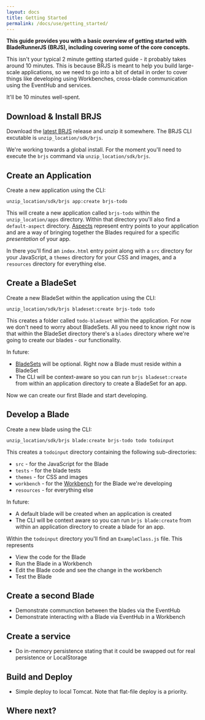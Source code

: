 ```yaml
---
layout: docs
title: Getting Started
permalink: /docs/use/getting_started/
---
```


<p><strong>This guide provides you with a basic overview of getting started with BladeRunnerJS (BRJS), including covering some of the core concepts.</strong></p>

This isn't your typical 2 minute getting started guide - it probably takes around 10 minutes. This is because BRJS is meant to help you build large-scale applications, so we need to go into a bit of detail in order to cover things like developing using Workbenches, cross-blade communication using the EventHub and services.

It'll be 10 minutes well-spent.

## Download & Install BRJS

Download the [latest BRJS](#TODO) release and unzip it somewhere. The BRJS CLI excutable is `unzip_location/sdk/brjs`.

<div class="alert alert-block">
	<p>
		We're working towards a global install. For the moment you'll need to execute the <code>brjs</code> command via <code>unzip_location/sdk/brjs</code>.
	</p>
</div>

## Create an Application

Create a new application using the CLI:

    unzip_location/sdk/brjs app:create brjs-todo

This will create a new application called `brjs-todo` within the `unzip_location/apps` directory. Within that directory you'll also find a `default-aspect` directory. [Aspects](/docs/concepts/aspects/) represent entry points to your application and are a way of bringing together the Blades required for a specific *presentation* of your app.

In there you'll find an `index.html` entry point along with a `src` directory for your JavaScript, a `themes` directory for your CSS and images, and a `resources` directory for everything else.

## Create a BladeSet

Create a new BladeSet within the application using the CLI:

    unzip_location/sdk/brjs bladeset:create brjs-todo todo

This creates a folder called `todo-bladeset` within the application. For now we don't need to worry about BladeSets. All you need to know right now is that within the BladeSet directory there's a `blades` directory where we're going to create our blades - our functionality.

<div class="alert alert-block">
	<p>
		In future:
	</p>
	<ul>
		<li><a href="/docs/concepts/bladesets/">BladeSets</a> will be optional. Right now a Blade must reside within a BladeSet</li>
		<li>The CLI will be context-aware so you can run <code>brjs bladeset:create</code> from within an application directory to create a BladeSet for an app.</li>
	</ul>
</div>

Now we can create our first Blade and start developing.

## Develop a Blade

Create a new blade using the CLI:

    unzip_location/sdk/brjs blade:create brjs-todo todo todoinput

This creates a `todoinput` directory containing the following sub-directories:

* `src` - for the JavaScript for the Blade
* `tests` - for the blade tests
* `themes` - for CSS and images
* `workbench` - for the [Workbench](/docs/concepts/workbenches) for the Blade we're developing
* `resources` - for everything else

<div class="alert alert-block">
	<p>
		In future:
	</p>
	<ul>
		<li>A default blade will be created when an application is created</li>
		<li>The CLI will be context aware so you can run <code>brjs blade:create</code> from within an application directory to create a blade for an app.</li>
	</ul>
</div>

Within the `todoinput` directory you'll find an `ExampleClass.js` file. This represents 

* View the code for the Blade
* Run the Blade in a Workbench
* Edit the Blade code and see the change in the workbench
* Test the Blade

## Create a second Blade

* Demonstrate communction between the blades via the EventHub
* Demonstrate interacting with a Blade via EventHub in a Workbench

## Create a service

* Do in-memory persistence stating that it could be swapped out for real persistence or LocalStorage

## Build and Deploy

* Simple deploy to local Tomcat. Note that flat-file deploy is a priority.

## Where next?